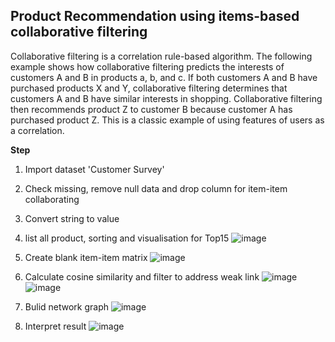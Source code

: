 **Product Recommendation using items-based collaborative filtering**
--------------------------------------------
Collaborative filtering is a correlation rule-based algorithm. The following example shows how collaborative filtering predicts the interests of customers A and B in products a, b, and c. If both customers A and B have purchased products X and Y, collaborative filtering determines that customers A and B have similar interests in shopping. Collaborative filtering then recommends product Z to customer B because customer A has purchased product Z. This is a classic example of using features of users as a correlation.

**Step**
1. Import dataset 'Customer Survey'
2. Check missing, remove null data and drop column for item-item collaborating
3. Convert string to value
4. list all product, sorting and visualisation for Top15
![image](https://user-images.githubusercontent.com/77535395/122405412-3d9cac80-cfaa-11eb-8644-175863408355.png)

5. Create blank item-item matrix
![image](https://user-images.githubusercontent.com/77535395/122405072-f1ea0300-cfa9-11eb-8c7b-7ae8e1f5bc48.png)

6. Calculate cosine similarity and filter to address weak link
![image](https://user-images.githubusercontent.com/77535395/122405196-0b8b4a80-cfaa-11eb-9528-820fdd4151c8.png)
![image](https://user-images.githubusercontent.com/77535395/122405348-2bbb0980-cfaa-11eb-8087-84dd1809c40d.png)

7. Bulid network graph
![image](https://user-images.githubusercontent.com/77535395/122405548-57d68a80-cfaa-11eb-89d4-6528e15a0ba4.png)

8. Interpret result
![image](https://user-images.githubusercontent.com/77535395/122405641-69b82d80-cfaa-11eb-942f-e696153613a3.png)


